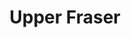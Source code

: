 ---
title: Upper Fraser
distance: 165km (~2 hr drive)
nearest_town: Fraser Lake, BC
hike_duration: 20-30 min
# height: null
type: Top-rope, mixed & gear
climbs: 9 (5.5 - 5.10+)
---